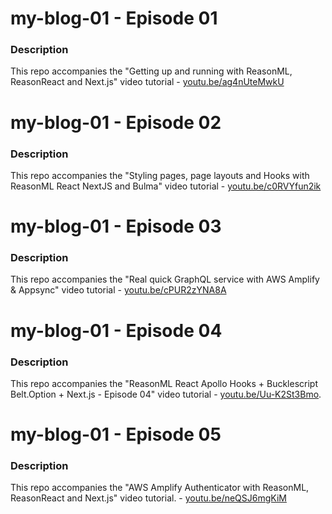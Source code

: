 # my-blog-01 - Episode 01

### Description

This repo accompanies the "Getting up and running with ReasonML, ReasonReact and Next.js" video tutorial - [youtu.be/ag4nUteMwkU](https://youtu.be/ag4nUteMwkU)

# my-blog-01 - Episode 02

### Description

This repo accompanies the "Styling pages, page layouts and Hooks with ReasonML React NextJS and Bulma" video tutorial - [youtu.be/c0RVYfun2ik](https://youtu.be/c0RVYfun2ik)
# my-blog-01 - Episode 03

### Description

This repo accompanies the "Real quick GraphQL service with AWS Amplify & Appsync" video tutorial - [youtu.be/cPUR2zYNA8A](https://youtu.be/cPUR2zYNA8A)

# my-blog-01 - Episode 04

### Description

This repo accompanies the "ReasonML React Apollo Hooks + Bucklescript Belt.Option + Next.js - Episode 04" video tutorial - [youtu.be/Uu-K2St3Bmo](https://youtu.be/Uu-K2St3Bmo).

# my-blog-01 - Episode 05

### Description

This repo accompanies the "AWS Amplify Authenticator with ReasonML, ReasonReact and Next.js" video tutorial. - [youtu.be/neQSJ6mgKiM](https://youtu.be/neQSJ6mgKiM)
